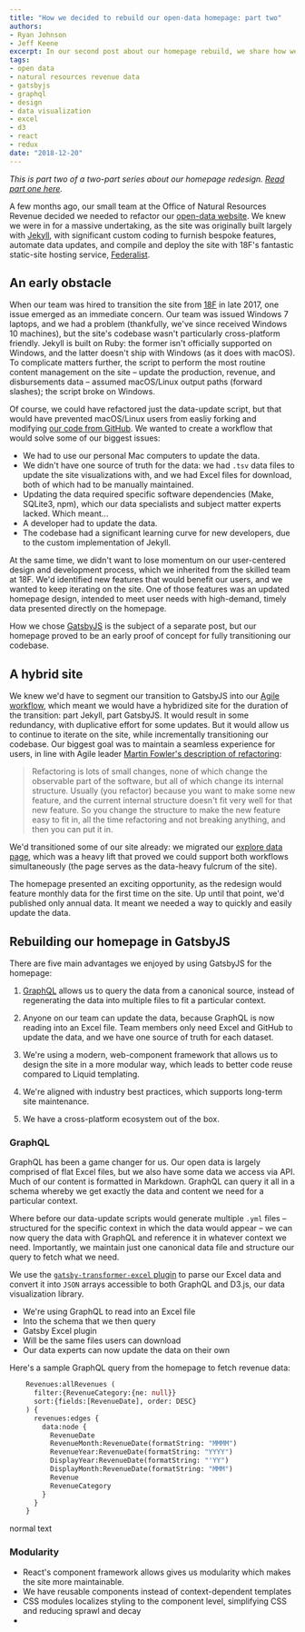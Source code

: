 ```yaml
---
title: "How we decided to rebuild our open-data homepage: part two"
authors:
- Ryan Johnson
- Jeff Keene
excerpt: In our second post about our homepage rebuild, we share how we converted our homepage to GatsbyJS with React/Redux, GraphQL, and D3 to visualize data sourced from Excel files, as we refactor the entire site.
tags:
- open data
- natural resources revenue data
- gatsbyjs
- graphql
- design
- data visualization
- excel
- d3
- react
- redux
date: "2018-12-20"
---
```


_This is part two of a two-part series about our homepage redesign. [Read part one here](/homepage-revamp/)._

A few months ago, our small team at the Office of Natural Resources Revenue decided we needed to refactor our [open-data website](https://revenuedata.doi.gov/). We knew we were in for a massive undertaking, as the site was originally built largely with [Jekyll](https://jekyllrb.com/), with significant custom coding to furnish bespoke features, automate data updates, and compile and deploy the site with 18F's fantastic static-site hosting service, [Federalist](https://federalist.18f.gov/).

## An early obstacle

When our team was hired to transition the site from [18F](https://18f.gsa.gov/) in late 2017, one issue emerged as an immediate concern. Our team was issued Windows 7 laptops, and we had a problem (thankfully, we've since received Windows 10 machines), but the site's codebase wasn't particularly cross-platform friendly. Jekyll is built on Ruby: the former isn't officially supported on Windows, and the latter doesn't ship with Windows (as it does with macOS). To complicate matters further, the script to perform the most routine content management on the site – update the production, revenue, and disbursements data – assumed macOS/Linux output paths (forward slashes); the script broke on Windows.

Of course, we could have refactored just the data-update script, but that would have prevented macOS/Linux users from easliy forking and modifying [our code from GitHub](https://github.com/ONRR/doi-extractives-data). We wanted to create a workflow that would solve some of our biggest issues:

- We had to use our personal Mac computers to update the data.
- We didn't have one source of truth for the data: we had `.tsv` data files to update the site visualizations with, and we had Excel files for download, both of which had to be manually maintained.
- Updating the data required specific software dependencies (Make, SQLite3, npm), which our data specialists and subject matter experts lacked. Which meant...
- A developer had to update the data.
- The codebase had a significant learning curve for new developers, due to the custom implementation of Jekyll.

At the same time, we didn't want to lose momentum on our user-centered design and development process, which we inherited from the skilled team at 18F. We'd identified new features that would benefit our users, and we wanted to keep iterating on the site. One of those features was an updated homepage design, intended to meet user needs with high-demand, timely data presented directly on the homepage.

How we chose [GatsbyJS](https://www.gatsbyjs.org/) is the subject of a separate post, but our homepage proved to be an early proof of concept for fully transitioning our codebase.

## A hybrid site

We knew we'd have to segment our transition to GatsbyJS into our [Agile workflow](https://en.wikipedia.org/wiki/Agile_software_development), which meant we would have a hybridized site for the duration of the transition: part Jekyll, part GatsbyJS. It would result in some redundancy, with duplicative effort for some updates. But it would allow us to continue to iterate on the site, while incrementally transitioning our codebase. Our biggest goal was to maintain a seamless experience for users, in line with Agile leader [Martin Fowler's description of refactoring](https://martinfowler.com/articles/agile-aus-2018.html):

> Refactoring is lots of small changes, none of which change the observable part of the software, but all of which change its internal structure. Usually (you refactor) because you want to make some new feature, and the current internal structure doesn't fit very well for that new feature. So you change the structure to make the new feature easy to fit in, all the time refactoring and not breaking anything, and then you can put it in.

We'd transitioned some of our site already: we migrated our [explore data page](https://revenuedata.doi.gov/explore/), which was a heavy lift that proved we could support both workflows simultaneously (the page serves as the data-heavy fulcrum of the site).

The homepage presented an exciting opportunity, as the redesign would feature monthly data for the first time on the site. Up until that point, we'd published only annual data. It meant we needed a way to quickly and easily update the data.

## Rebuilding our homepage in GatsbyJS

There are five main advantages we enjoyed by using GatsbyJS for the homepage:

1. [GraphQL](https://graphql.org/) allows us to query the data from a canonical source, instead of regenerating the data into multiple files to fit a particular context.

2. Anyone on our team can update the data, because GraphQL is now reading into an Excel file. Team members only need Excel and GitHub to update the data, and we have one source of truth for each dataset.

3. We're using a modern, web-component framework that allows us to design the site in a more modular way, which leads to better code reuse compared to Liquid templating.

4. We're aligned with industry best practices, which supports long-term site maintenance.

5. We have a cross-platform ecosystem out of the box.

### GraphQL

GraphQL has been a game changer for us. Our open data is largely comprised of flat Excel files, but we also have some data we access via API. Much of our content is formatted in Markdown. GraphQL can query it all in a schema whereby we get exactly the data and content we need for a particular context. 

Where before our data-update scripts would generate multiple `.yml` files – structured for the specific context in which the data would appear – we can now query the data with GraphQL and reference it in whatever context we need. Importantly, we maintain just one canonical data file and structure our query to fetch what we need.

We use the [`gatsby-transformer-excel` plugin](https://www.gatsbyjs.org/packages/gatsby-transformer-excel/) to parse our Excel data and convert it into `JSON` arrays accessible to both GraphQL and D3.js, our data visualization library.

- We're using GraphQL to read into an Excel file
- Into the schema that we then query
- Gatsby Excel plugin
- Will be the same files users can download
- Our data experts can now update the data on their own

Here's a sample GraphQL query from the homepage to fetch revenue data:

```graphql
    Revenues:allRevenues (
      filter:{RevenueCategory:{ne: null}}
      sort:{fields:[RevenueDate], order: DESC}
    ) {
      revenues:edges {
        data:node {
          RevenueDate
          RevenueMonth:RevenueDate(formatString: "MMMM")
          RevenueYear:RevenueDate(formatString: "YYYY")
          DisplayYear:RevenueDate(formatString: "'YY")
          DisplayMonth:RevenueDate(formatString: "MMM")
          Revenue
          RevenueCategory
        }
      }
    }
```
normal text

### Modularity
- React's component framework allows gives us modularity which makes the site more maintainable. 
- We have reusable components instead of context-dependent templates
- CSS modules localizes styling to the component level, simplifying CSS and reducing sprawl and decay
- 